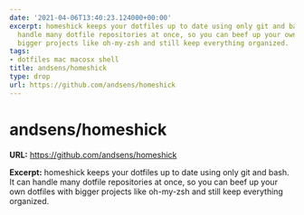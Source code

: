```yaml
---
date: '2021-04-06T13:40:23.124000+00:00'
excerpt: homeshick keeps your dotfiles up to date using only git and bash. It can
  handle many dotfile repositories at once, so you can beef up your own dotfiles with
  bigger projects like oh-my-zsh and still keep everything organized.
tags:
- dotfiles mac macosx shell
title: andsens/homeshick
type: drop
url: https://github.com/andsens/homeshick
---
```


# andsens/homeshick

**URL:** https://github.com/andsens/homeshick

**Excerpt:** homeshick keeps your dotfiles up to date using only git and bash. It can handle many dotfile repositories at once, so you can beef up your own dotfiles with bigger projects like oh-my-zsh and still keep everything organized.
